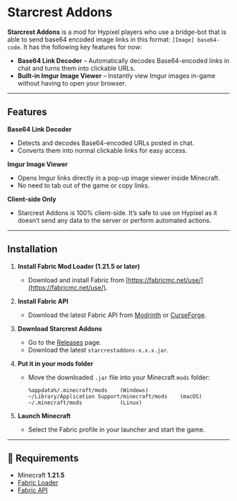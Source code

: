 # Starcrest Addons

**Starcrest Addons** is a mod for Hypixel players who use a bridge-bot that is able to send base64 encoded image links in this format: `[Image] base64-code`. It has the following key features for now:  

- **Base64 Link Decoder** – Automatically decodes Base64-encoded links in chat and turns them into clickable URLs.  
- **Built-in Imgur Image Viewer** – Instantly view Imgur images in-game without having to open your browser.  

---

## Features

 **Base64 Link Decoder**  
- Detects and decodes Base64-encoded URLs posted in chat.  
- Converts them into normal clickable links for easy access.  

**Imgur Image Viewer**  
- Opens Imgur links directly in a pop-up image viewer inside Minecraft.  
- No need to tab out of the game or copy links.  

**Client-side Only**  
- Starcrest Addons is 100% client-side. It’s safe to use on Hypixel as it doesn’t send any data to the server or perform automated actions.

---

## Installation

1. **Install Fabric Mod Loader (1.21.5 or later)**  
   - Download and install Fabric from [https://fabricmc.net/use/](https://fabricmc.net/use/).  

2. **Install Fabric API**  
   - Download the latest Fabric API from [Modrinth](https://modrinth.com/mod/fabric-api) or [CurseForge](https://www.curseforge.com/minecraft/mc-mods/fabric-api).  

3. **Download Starcrest Addons**  
   - Go to the [Releases](https://github.com/Stiwyy/starcrestaddons_fabric/releases) page.  
   - Download the latest `starcrestaddons-x.x.x.jar`.  

4. **Put it in your mods folder**  
   - Move the downloaded `.jar` file into your Minecraft `mods` folder:  
     ```
     %appdata%/.minecraft/mods    (Windows)
     ~/Library/Application Support/minecraft/mods    (macOS)
     ~/.minecraft/mods            (Linux)
     ```

5. **Launch Minecraft**  
   - Select the Fabric profile in your launcher and start the game.  

---

## 📖 Requirements

- Minecraft **1.21.5**
- [Fabric Loader](https://fabricmc.net/)  
- [Fabric API](https://modrinth.com/mod/fabric-api)  
